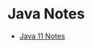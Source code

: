 # Java Notes

* [Java 11 Notes](https://github.com/rangareddy/ranga-java-notes/tree/main/%20Java-11)

